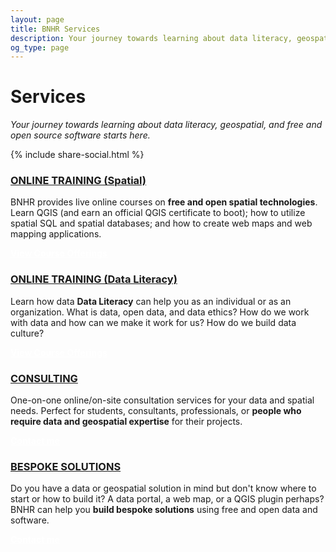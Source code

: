 ```yaml
---
layout: page
title: BNHR Services
description: Your journey towards learning about data literacy, geospatial, and free and open source software starts here.
og_type: page
---
```

# Services
*Your journey towards learning about data literacy, geospatial, and free and open source software starts here.*

<div class="pb-4">
    {% include share-social.html %}
</div>

<div class="row">
    <div class="col-12 col-lg-6">
        <h3><a class="bnhr-link" href="{{ site.baseur}}/services/training/spatial">ONLINE TRAINING (Spatial)</a></h3>
        <p class="pr-4">
        BNHR provides live online courses on <strong>free and open spatial technologies</strong>. Learn QGIS (and earn an official QGIS certificate to boot); how to utilize spatial SQL and spatial databases; and how to create web maps and web mapping applications. 
        </p>
        <div class="d-flex justify-content-start pt-2 pb-4 mb-4">
        <a href="{{ site.baseurl }}/services/training/spatial"
        class="btn bnhr-link-bg col-sm-12 col-md-6" style="color: white;" role="button"
        aria-disabled="true"><strong>View Course Offerings</strong></a>
        </div>
    </div>
    <div class="col-12 col-lg-6">
        <h3><a class="bnhr-link"  href="{{ site.baseur}}/services/training/data-literacy">ONLINE TRAINING (Data Literacy)</a></h3>
        <p class="pr-4">
        Learn how data <strong>Data Literacy</strong> can help you as an individual or as an organization. What is data, open data, and data ethics? How do we work with data and how can we make it work for us? How do we build data culture?
        </p>
        <div class="d-flex justify-content-start pt-2 pb-4 mb-4">
        <a href="{{ site.baseurl }}/services/training/data-literacy"
        class="btn bnhr-link-bg col-sm-12 col-md-6" style="color: white;" role="button"
        aria-disabled="true"><strong>View Course Offerings</strong></a>
        </div>
    </div>
    <div class="col-12 col-lg-6">
        <h3><a class="bnhr-link" href="{{ site.baseurl }}/#contact">CONSULTING</a></h3>
        <p class="pr-4">
        One-on-one online/on-site consultation services for your data and spatial needs. Perfect for students, consultants, professionals, or <strong>people who require data and geospatial expertise</strong> for their projects.
        </p>
        <div class="d-flex justify-content-start pt-2 pb-4 mb-4">
        <a href="{{ site.baseurl }}/#contact"
        class="btn bnhr-link-bg col-sm-12 col-md-6" style="color: white;" role="button"
        aria-disabled="true"><strong>Contact me</strong></a>
        </div>
    </div>
    <div class="col-12 col-lg-6">
        <h3><a class="bnhr-link" href="{{ site.baseurl }}/#contact">BESPOKE SOLUTIONS</a></h3>
        <p class="pr-4">
        Do you have a data or geospatial solution in mind but don't know where to start or how to build it? A data portal, a web map, or a QGIS plugin perhaps? BNHR can help you <strong>build bespoke solutions</strong> using free and open data and software.
        </p>
        <div class="d-flex justify-content-start pt-2 pb-4 mb-4">
        <a href="{{ site.baseurl }}/#contact"
        class="btn bnhr-link-bg col-sm-12 col-md-6" style="color: white;" role="button"
        aria-disabled="true"><strong>Contact me</strong></a>
        </div>
    </div>
</div>